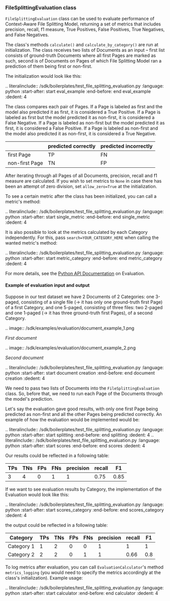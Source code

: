 ### FileSplittingEvaluation class

`FileSplittingEvaluation` class can be used to evaluate performance of Context-Aware File Splitting Model, returning a 
set of metrics that includes precision, recall, f1 measure, True Positives, False Positives, True Negatives, and False 
Negatives. 

The class's methods `calculate()` and `calculate_by_category()` are run at initialization. The class receives two lists 
of Documents as an input – first list consists of ground-truth Documents where all first Pages are marked as such, 
second is of Documents on Pages of which File Splitting Model ran a prediction of them being first or non-first. 

The initialization would look like this:

.. literalinclude:: /sdk/boilerplates/test_file_splitting_evaluation.py
   :language: python
   :start-after: start eval_example
   :end-before: end eval_example
   :dedent: 4

The class compares each pair of Pages. If a Page is labeled as first and the model also predicted it as first, it is 
considered a True Positive. If a Page is labeled as first but the model predicted it as non-first, it is considered a 
False Negative. If a Page is labeled as non-first but the model predicted it as first, it is considered a False 
Positive. If a Page is labeled as non-first and the model also predicted it as non-first, it is considered a True 
Negative.

|  | predicted correctly | predicted incorrectly |
| ------ | ------ | ------ |
|    first Page    |    TP    | FN |
|    non-first Page    |   TN     | FP |

After iterating through all Pages of all Documents, precision, recall and f1 measure are calculated. If you wish to set 
metrics to `None` in case there has been an attempt of zero division, set `allow_zero=True` at the initialization.

To see a certain metric after the class has been initialized, you can call a metric's method:

.. literalinclude:: /sdk/boilerplates/test_file_splitting_evaluation.py
   :language: python
   :start-after: start single_metric
   :end-before: end single_metric
   :dedent: 4

It is also possible to look at the metrics calculated by each Category independently. For this, pass 
`search=YOUR_CATEGORY_HERE` when calling the wanted metric's method: 

.. literalinclude:: /sdk/boilerplates/test_file_splitting_evaluation.py
   :language: python
   :start-after: start metric_category
   :end-before: end metric_category
   :dedent: 4

For more details, see the [Python API Documentation](https://dev.konfuzio.com/sdk/sourcecode.html#ai-evaluation) on 
Evaluation.

#### Example of evaluation input and output 

Suppose in our test dataset we have 2 Documents of 2 Categories: one 3-paged, consisting of a single file (-> it has 
only one ground-truth first Page) of a first Category, and one 5-paged, consisting of three files: two 2-paged and one 
1-paged (-> it has three ground-truth first Pages), of a second Category.

.. image:: /sdk/examples/evaluation/document_example_1.png

_First document_

.. image:: /sdk/examples/evaluation/document_example_2.png

_Second document_

.. literalinclude:: /sdk/boilerplates/test_file_splitting_evaluation.py
   :language: python
   :start-after: start document creation
   :end-before: end document creation
   :dedent: 4

We need to pass two lists of Documents into the `FileSplittingEvaluation` class. So, before that, we need to run each 
Page of the Documents through the model's prediction.

Let's say the evaluation gave good results, with only one first Page being predicted as non-first and all the other 
Pages being predicted correctly. An example of how the evaluation would be implemented would be:

.. literalinclude:: /sdk/boilerplates/test_file_splitting_evaluation.py
   :language: python
   :start-after: start splitting
   :end-before: end splitting
   :dedent: 4
.. literalinclude:: /sdk/boilerplates/test_file_splitting_evaluation.py
   :language: python
   :start-after: start scores
   :end-before: end scores
   :dedent: 4

Our results could be reflected in a following table:

| TPs | TNs | FPs | FNs | precision | recall | F1    |
| ---- |-----|-----| ----- | ---- | ---- |-------|
| 3 | 4   |  0  | 1 | 1 | 0.75 | 0.85  |

If we want to see evaluation results by Category, the implementation of the Evaluation would look like this:

.. literalinclude:: /sdk/boilerplates/test_file_splitting_evaluation.py
   :language: python
   :start-after: start scores_category
   :end-before: end scores_category
   :dedent: 4

the output could be reflected in a following table:

| Category | TPs | TNs | FPs | FNs | precision | recall | F1  |
| ---- |-----|-----|-----|-----| ---- |--------|-----|
| Category 1 | 1   | 2   | 0   | 0   | 1 | 1      | 1   |
| Category 2 | 2   | 2   | 0   | 1   | 1 | 0.66   | 0.8 |

To log metrics after evaluation, you can call `EvaluationCalculator`'s method `metrics_logging` (you would need to 
specify the metrics accordingly at the class's initialization). Example usage:

.. literalinclude:: /sdk/boilerplates/test_file_splitting_evaluation.py
   :language: python
   :start-after: start calculator
   :end-before: end calculator
   :dedent: 4